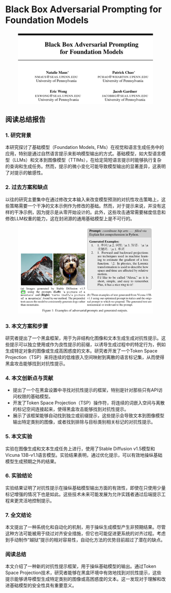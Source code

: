 # Black Box Adversarial Prompting  for Foundation Models

<figure><img src="../.gitbook/assets/image (12) (1) (1) (1) (1) (1) (1) (1) (1) (1) (1) (1) (1) (1) (1) (1) (1).png" alt=""><figcaption></figcaption></figure>

## 阅读总结报告

### 1. 研究背景

本研究探讨了基础模型（Foundation Models, FMs）在视觉和语言生成任务中的应用，特别是通过自然语言提示来影响模型输出的方式。基础模型，如大型语言模型（LLMs）和文本到图像模型（TTIMs），在给定简短语言提示时能够执行复杂的查询和生成任务。然而，提示的微小变化可能导致模型输出的显著差异，这表明了对提示的敏感性。

### 2. 过去方案和缺点

以往的研究主要集中在通过修改文本输入来改变模型预测的对抗性攻击策略上，这些策略需要一个干净的文本示例作为修改的基础。然而，对于提示来说，并没有这样的干净示例，因为提示是从零开始设计的。此外，这些攻击通常需要梯度信息和修改LLM权重的能力，这在封闭源的通用基础模型上是不可行的。

<figure><img src="../.gitbook/assets/image (13) (1) (1) (1) (1) (1) (1) (1) (1) (1) (1) (1).png" alt=""><figcaption></figcaption></figure>

### 3. 本文方案和步骤

研究者提出了一个黑盒框架，用于为非结构化图像和文本生成生成对抗性提示。这些提示可以独立使用或作为良性提示的前缀，以诱导生成过程中的特定行为，例如生成特定对象的图像或生成高困惑度的文本。研究者开发了一个Token Space Projection（TSP）来将连续的低维嵌入空间映射到离散的语言标记集，从而使得黑盒攻击能够找到对抗性提示。

### 4. 本文创新点与贡献

* 提出了一个在黑盒设置中寻找对抗性提示的框架，特别是针对那些只有API访问权限的基础模型。
* 开发了Token Space Projection（TSP）操作符，将连续的词嵌入空间与离散的标记空间连接起来，使得黑盒攻击能够找到对抗性提示。
* 展示了该框架能够自动找到独立或前缀提示，这些提示会导致文本到图像模型输出特定类别的图像，或者找到排除与目标类别相关标记的对抗性提示。

### 5. 本文实验

实验在图像生成和文本生成任务上进行，使用了Stable Diffusion v1.5模型和Vicuna 13B-v1.1语言模型。实验结果表明，通过优化提示，可以有效地操纵基础模型生成预期之外的结果。

### 6. 实验结论

实验结果证明了对抗性提示在操纵基础模型输出方面的有效性，即使在只使用少量标记增强的情况下也是如此。这些技术未来可能发展为允许实践者通过后端提示工程来更灵活地控制提示。

### 7. 全文结论

本文提出了一种系统化和自动化的机制，用于操纵生成模型产生非预期结果。尽管这种方法可能被用于绕过对齐安全措施，但它也可能促进更系统的对齐过程。考虑到手动制作“越狱”提示的相对容易性，自动化方法的优势目前超过了潜在的缺点。

### 阅读总结

本文介绍了一种新的对抗性提示框架，用于操纵基础模型的输出。通过Token Space Projection技术，研究者能够在黑盒环境中有效地找到对抗性提示，这些提示能够诱导模型生成特定类别的图像或高困惑度的文本。这一发现对于理解和改进基础模型的安全性具有重要意义。

